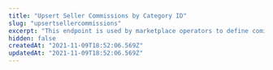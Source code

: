 ```yaml
---
title: "Upsert Seller Commissions by Category ID"
slug: "upsertsellercommissions"
excerpt: "This endpoint is used by marketplace operators to define comissions for a single category, by ID."
hidden: false
createdAt: "2021-11-09T18:52:06.569Z"
updatedAt: "2021-11-09T18:52:06.569Z"
---
```

